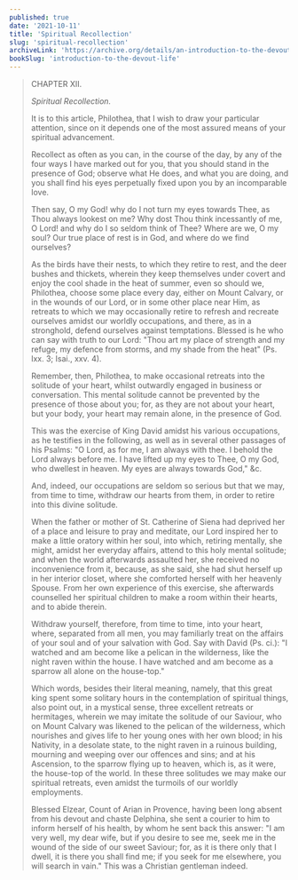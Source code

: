 ```yaml
---
published: true
date: '2021-10-11'
title: 'Spiritual Recollection'
slug: 'spiritual-recollection'
archiveLink: 'https://archive.org/details/an-introduction-to-the-devout-life/page/63?view=theater'
bookSlug: 'introduction-to-the-devout-life'
---
```


> CHAPTER XII.
>
> *Spiritual Recollection.*
>
> It is to this article, Philothea, that I wish to draw your particular attention, since on it depends one of the most assured means of your spiritual advancement.
>
> Recollect as often as you can, in the course of the day, by any of the four ways I have marked out for you, that you should stand in the presence of God; observe what He does, and what you are doing, and you shall find his eyes perpetually fixed upon you by an incomparable love.
>
> Then say, O my God! why do I not turn my eyes towards Thee, as Thou always lookest on me? Why dost Thou think incessantly of me, O Lord! and why do I so seldom think of Thee? Where are we, O my soul? Our true place of rest is in God, and where do we find ourselves?
>
> As the birds have their nests, to which they retire to rest, and the deer bushes and thickets, wherein they keep themselves under covert and enjoy the cool shade in the heat of summer, even so should we, Philothea, choose some place every day, either on Mount Calvary, or in the wounds of our Lord, or in some other place near Him, as retreats to which we may occasionally retire to refresh and recreate ourselves amidst our worldly occupations, and there, as in a stronghold, defend ourselves against temptations. Blessed is he who can say with truth to our Lord: "Thou art my place of strength and my refuge, my defence from storms, and my shade from the heat" (Ps. lxx. 3; Isai., xxv. 4).
>
> Remember, then, Philothea, to make occasional retreats into the solitude of your heart, whilst outwardly engaged in business or conversation. This mental solitude cannot be prevented by the presence of those about you; for, as they are not about your heart, but your body, your heart may remain alone, in the presence of God.
>
> This was the exercise of King David amidst his various occupations, as he testifies in the following, as well as in several other passages of his Psalms: "O Lord, as for me, I am always with thee. I behold the Lord always before me. I have lifted up my eyes to Thee, O my God, who dwellest in heaven. My eyes are always towards God," &c.
>
> And, indeed, our occupations are seldom so serious but that we may, from time to time, withdraw our hearts from them, in order to retire into this divine solitude.
>
> When the father or mother of St. Catherine of Siena had deprived her of a place and leisure to pray and meditate, our Lord inspired her to make a little oratory within her soul, into which, retiring mentally, she might, amidst her everyday affairs, attend to this holy mental solitude; and when the world afterwards assaulted her, she received no inconvenience from it, because, as she said, she had shut herself up in her interior closet, where she comforted herself with her heavenly Spouse. From her own experience of this exercise, she afterwards counselled her spiritual children to make a room within their hearts, and to abide therein.
>
> Withdraw yourself, therefore, from time to time, into your heart, where, separated from all men, you may familiarly treat on the affairs of your soul and of your salvation with God. Say with David (Ps. ci.): "I watched and am become like a pelican in the wilderness, like the night raven within the house. I have watched and am become as a sparrow all alone on the house-top."
>
> Which words, besides their literal meaning, namely, that this great king spent some solitary hours in the contemplation of spiritual things, also point out, in a mystical sense, three excellent retreats or hermitages, wherein we may imitate the solitude of our Saviour, who on Mount Calvary was likened to the pelican of the wilderness, which nourishes and gives life to her young ones with her own blood; in his Nativity, in a desolate state, to the night raven in a ruinous building, mourning and weeping over our offences and sins; and at his Ascension, to the sparrow flying up to heaven, which is, as it were, the house-top of the world. In these three solitudes we may make our spiritual retreats, even amidst the turmoils of our worldly employments.
>
> Blessed Elzear, Count of Arian in Provence, having been long absent from his devout and chaste Delphina, she sent a courier to him to inform herself of his health, by whom he sent back this answer: "I am very well, my dear wife, but if you desire to see me, seek me in the wound of the side of our sweet Saviour; for, as it is there only that I dwell, it is there you shall find me; if you seek for me elsewhere, you will search in vain." This was a Christian gentleman indeed.